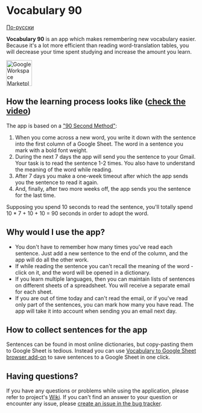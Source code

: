 # Vocabulary 90
[По-русски](README_ru.md)

**Vocabulary 90** is an app which makes remembering new vocabulary easier.
Because it's a lot more efficient than reading word-translation tables, you will decrease your time spent studying and
increase the amount you learn.

<a href="https://workspace.google.com/marketplace/app/vocabulary_90/637385062408" target="_blank" aria-label="Get it from the Google Workspace Marketplace">
  <img alt="Google Workspace Marketplace badge" alt-text="Get it from the Google Workspace Marketplace" src="https://workspace.google.com/static/img/marketplace/en/gwmBadge.svg?" style="height: 68px">
</a>

## How the learning process looks like ([check the video](https://www.youtube.com/watch?v=KGMwl8s3xDk))
The app is based on a ["90 Second Method"](https://brightside.me/inspiration-tips-and-tricks/90-second-method-that-can-help-you-memorize-foreign-words-and-not-forget-them-533110/):
1. When you come across a new word, you write it down with the sentence into the first column of a Google Sheet. The word in a sentence you mark with a bold font weight.
2. During the next 7 days the app will send you the sentence to your Gmail. Your task is to read the sentence 1-2 times. You also have to understand the meaning of the word while reading.
3. After 7 days you make a one-week timeout after which the app sends you the sentence to read it again.
4. And, finally, after two more weeks off, the app sends you the sentence for the last time.

Supposing you spend 10 seconds to read the sentence, you'll totally spend 10 * 7 + 10 + 10 = 90 seconds in order to adopt the word.

## Why would I use the app?
- You don't have to remember how many times you've read each sentence. Just add a new sentence to the end of the column, and the app will do all the other work.
- If while reading the sentence you can't recall the meaning of the word - click on it, and the word will be opened in a dictionary.
- If you learn multiple languages, then you can maintain lists of sentences on different sheets of a spreadsheet. You will receive a separate email for each sheet.
- If you are out of time today and can't read the email, or if you've read only part of the sentences, you can mark how many you have read. The app will take it into account when sending you an email next day.

## How to collect sentences for the app
Sentences can be found in most online dictionaries, but copy-pasting them to Google Sheet is tedious. Instead you can use [Vocabulary to Google Sheet browser add-on](https://github.com/fertkir/vocabulary-to-google-sheet) to save sentences to a Google Sheet in one click.

## Having questions?
If you have any questions or problems while using the application, please refer to project's [Wiki](https://github.com/fertkir/vocabulary90/wiki). If you can't find an answer to your question or encounter any issue, please [create an issue in the bug tracker](https://github.com/fertkir/vocabulary90/issues).